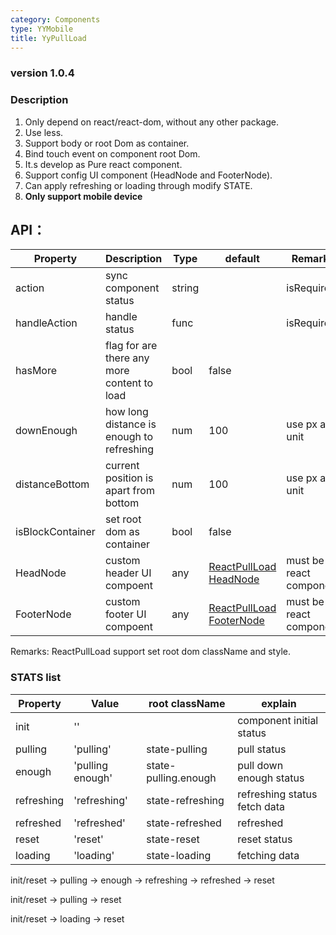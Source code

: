 ```yaml
---
category: Components
type: YYMobile
title: YyPullLoad
---
```


### version 1.0.4

### Description
1. Only depend on react/react-dom, without any other package.
2. Use less.
3. Support body or root Dom as container.
4. Bind touch event on component root Dom.
5. It.s develop as Pure react component.
6. Support config UI component (HeadNode and FooterNode).
7. Can apply refreshing or loading through modify STATE.
8. **Only support mobile device**

## API：
| Property | Description | Type | default | Remarks |
| --- | --- | --- | --- | --- |
| action | sync component status | string | | isRequired |
| handleAction | handle status | func | | isRequired |
| hasMore | flag for are there any more content to load | bool |false | |
| downEnough | how long distance is enough to refreshing | num | 100 | use px as unit |
| distanceBottom | current position is apart from bottom | num | 100 | use px as unit |
| isBlockContainer | set root dom as container | bool | false |  |
| HeadNode | custom header UI compoent | any | [ReactPullLoad HeadNode](./src/HeadNode.jsx) | must be a react component |
| FooterNode | custom footer UI compoent | any | [ReactPullLoad FooterNode](./src/FooterNode.jsx) | must be a react component |

Remarks: ReactPullLoad support set root dom className and style.


### STATS list

| Property | Value | root className | explain |
| --- | --- | --- | --- |
| init | '' | | component initial status |
| pulling | 'pulling' | state-pulling | pull status |
| enough | 'pulling enough' | state-pulling.enough| pull down enough status |
| refreshing | 'refreshing' | state-refreshing| refreshing status fetch data |
| refreshed | 'refreshed' | state-refreshed| refreshed |
| reset | 'reset' | state-reset| reset status |
| loading | 'loading' | state-loading | fetching data |

init/reset -> pulling -> enough -> refreshing -> refreshed -> reset

init/reset -> pulling -> reset

init/reset -> loading -> reset
